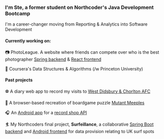 ### I'm Ste, a former student on Northcoder's Java Development Bootcamp

I'm a career-changer moving from Reporting & Analytics into Software Development

#### Currently working on:

📷 PhotoLeague. A website where friends can compete over who is the best photographer [Spring backend](https://github.com/yanader/photoleague-be) & [React frontend](https://github.com/andothergames/photoleague-fe)

🧮 Coursera's Data Structures & Algorithms (/w Princeton University)

#### Past projects

⚽ A diary web app to record my visits to [West Didsbury & Chorlton AFC](https://yanader.pythonanywhere.com/watchingwest/)

🎲 A browser-based recreation of boardgame puzzle [Mutant Meeples](https://andothergames.github.io/MM/)

🎧 An [Android app](https://github.com/yanader/recordstoreapp) for a [record shop API](https://github.com/yanader/recordshopAPI) 

🏄 My Northcoders final project, **Surfeillance**, a collaborative [Spring Boot backend](https://github.com/AeratedAutoclave/surfeillance) and [Android frontend](https://github.com/AeratedAutoclave/surfeillance-frontend) for data provision relating to UK surf spots








